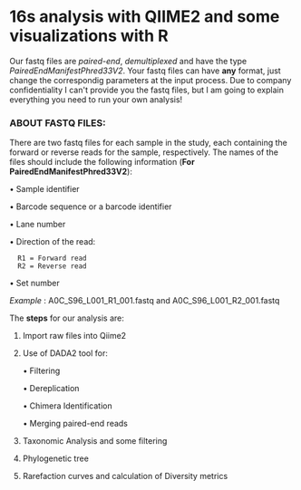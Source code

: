 # 16s analysis with QIIME2 and some visualizations with R

Our fastq files are _paired-end_, _demultiplexed_ and have the type _PairedEndManifestPhred33V2_. Your fastq files can have **any** format, just change the 
correspondig parameters at the input process. 
Due to company confidentiality I can't provide you the fastq files, but I am going to explain everything you need to run your own analysis!


### ABOUT FASTQ FILES:

There are two fastq files for each sample in the study, each containing the forward or reverse reads for the sample, respectively. 
The names of the files should include the following information (**For PairedEndManifestPhred33V2**):

• Sample identifier

• Barcode sequence or a barcode identifier

• Lane number 

• Direction of the read:

      R1 = Forward read
      R2 = Reverse read
    
• Set number

_Example_ : A0C_S96_L001_R1_001.fastq and A0C_S96_L001_R2_001.fastq

The **steps** for our analysis are:

1. Import raw files into Qiime2

2. Use of DADA2 tool for:
   
     • Filtering
   
     • Dereplication
   
     • Chimera Identification
   
     • Merging paired-end reads
   
3. Taxonomic Analysis and some filtering

4. Phylogenetic tree

5. Rarefaction curves and calculation of Diversity metrics











